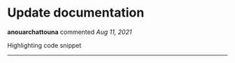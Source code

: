 # Update documentation

**anouarchattouna** commented *Aug 11, 2021*

Highlighting code snippet
<br />
***


